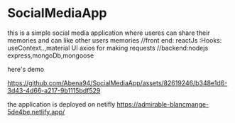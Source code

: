 # SocialMediaApp

this is a simple social media application where useres can share their memories and can like other users memories 
//front end: reactJs :Hooks: useContext..,material UI 
axios for making requests
//backend:nodejs express,mongoDb,mongoose

here's demo 

https://github.com/Abena94/SocialMediaApp/assets/82619246/b348e1d6-3d43-4d66-a217-9b1115bdf529





the application is deployed on netifly
https://admirable-blancmange-5de4be.netlify.app/
